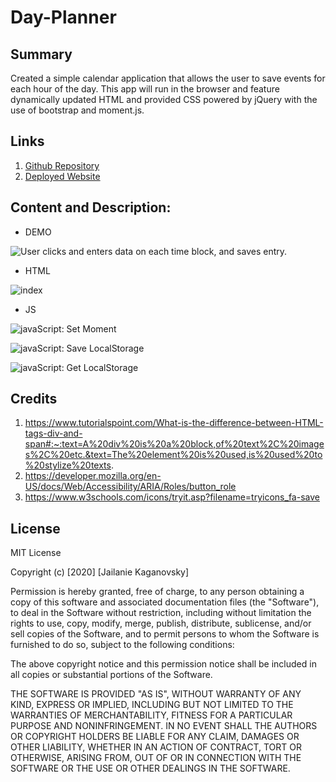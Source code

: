 # Day-Planner

## Summary
Created a simple calendar application that allows the user to save events for each hour of the day. This app will run in the browser and feature dynamically updated HTML and provided CSS powered by jQuery with the use of bootstrap and moment.js.


## Links
1. [Github Repository](https://github.com/jkaganovsky/Day-Planner)
1. [Deployed Website](https://jkaganovsky.github.io/Day-Planner/)


## Content and Description:
* DEMO

![User clicks and enters data on each time block, and saves entry.](./assets/images/work_day_scheduler.gif)

* HTML

![index](./assets/images/index_html.png)


* JS

![javaScript: Set Moment](./assets/images/script_js_1.png)

![javaScript: Save LocalStorage](./assets/images/script_js_localStorage_1.png)

![javaScript: Get LocalStorage](./assets/images/script_js_localStorage_2.png)


## Credits
1. https://www.tutorialspoint.com/What-is-the-difference-between-HTML-tags-div-and-span#:~:text=A%20div%20is%20a%20block,of%20text%2C%20images%2C%20etc.&text=The%20element%20is%20used,is%20used%20to%20stylize%20texts.
1. https://developer.mozilla.org/en-US/docs/Web/Accessibility/ARIA/Roles/button_role
1. https://www.w3schools.com/icons/tryit.asp?filename=tryicons_fa-save

## License
MIT License

Copyright (c) [2020] [Jailanie Kaganovsky]

Permission is hereby granted, free of charge, to any person obtaining a copy
of this software and associated documentation files (the "Software"), to deal
in the Software without restriction, including without limitation the rights
to use, copy, modify, merge, publish, distribute, sublicense, and/or sell
copies of the Software, and to permit persons to whom the Software is
furnished to do so, subject to the following conditions:

The above copyright notice and this permission notice shall be included in all
copies or substantial portions of the Software.

THE SOFTWARE IS PROVIDED "AS IS", WITHOUT WARRANTY OF ANY KIND, EXPRESS OR
IMPLIED, INCLUDING BUT NOT LIMITED TO THE WARRANTIES OF MERCHANTABILITY,
FITNESS FOR A PARTICULAR PURPOSE AND NONINFRINGEMENT. IN NO EVENT SHALL THE
AUTHORS OR COPYRIGHT HOLDERS BE LIABLE FOR ANY CLAIM, DAMAGES OR OTHER
LIABILITY, WHETHER IN AN ACTION OF CONTRACT, TORT OR OTHERWISE, ARISING FROM,
OUT OF OR IN CONNECTION WITH THE SOFTWARE OR THE USE OR OTHER DEALINGS IN THE
SOFTWARE.

